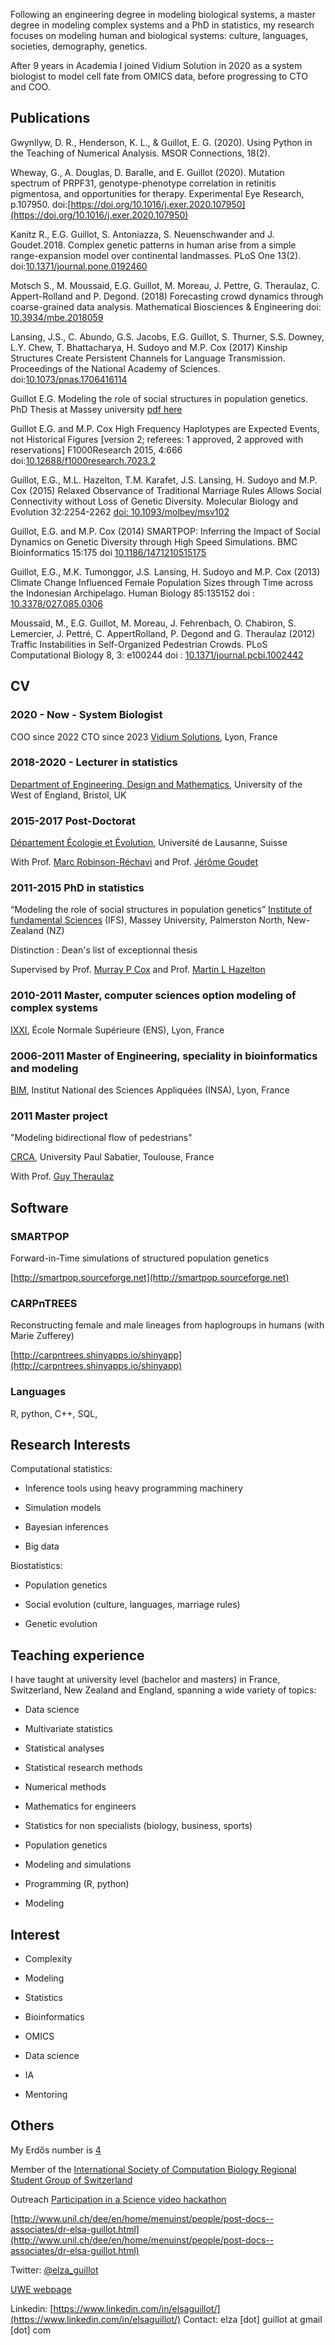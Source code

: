 Following an engineering degree in modeling biological systems, a master degree in modeling complex systems and a PhD in statistics, my research focuses on modeling human and biological systems: culture, languages, societies, demography, genetics.


After 9 years in Academia I joined Vidium Solution in 2020 as a system biologist to model cell fate from OMICS data, before progressing to CTO and COO. 


## Publications

Gwynllyw, D. R., Henderson, K. L., & Guillot, E. G. (2020). Using Python in the Teaching of Numerical Analysis. MSOR Connections, 18(2).

Wheway, G., A. Douglas, D. Baralle, and E. Guillot (2020). Mutation spectrum of PRPF31, genotype-phenotype correlation in retinitis pigmentosa, and opportunities for therapy. Experimental Eye Research, p.107950. doi:[https://doi.org/10.1016/j.exer.2020.107950](https://doi.org/10.1016/j.exer.2020.107950)


Kanitz R., E.G. Guillot, S. Antoniazza, S. Neuenschwander and J. Goudet.2018. Complex genetic patterns in human arise from a simple range-expansion model over continental landmasses. PLoS One 13(2). doi:[10.1371/journal.pone.0192460](http://dx.doi.org/10.1371/journal.pone.0192460)


Motsch S., M. Moussaid, E.G. Guillot, M. Moreau, J. Pettre, G. Theraulaz, C. Appert-Rolland and P. Degond. (2018) Forecasting crowd dynamics through coarse-grained data analysis. Mathematical Biosciences & Engineering doi:[ 10.3934/mbe.2018059](http://dx.doi.org/10.3934/mbe.2018059)

Lansing, J.S., C. Abundo, G.S. Jacobs, E.G. Guillot, S. Thurner, S.S. Downey, L.Y. Chew, T. Bhattacharya, H. Sudoyo and M.P. Cox (2017) Kinship Structures Create Persistent Channels for Language Transmission. Proceedings of the National Academy of Sciences. doi:[10.1073/pnas.1706416114](http://dx.doi.org/10.1073/pnas.1706416114)

Guillot E.G. Modeling the role of social structures in population genetics. PhD Thesis at Massey university [pdf here](http://mro.massey.ac.nz/bitstream/handle/10179/6951/02_whole.pdf?sequence=2&isAllowed=y)

Guillot E.G. and M.P. Cox High Frequency Haplotypes are Expected Events, not Historical Figures  [version 2; referees: 1 approved, 2 approved with reservations] F1000Research 2015, 4:666 doi:[10.12688/f1000research.7023.2](http://dx.doi.org/10.12688/f1000research.7023.2)

Guillot, E.G., M.L. Hazelton, T.M. Karafet, J.S. Lansing, H. Sudoyo and M.P. Cox (2015) Relaxed Observance of Traditional Marriage Rules Allows Social Connectivity without Loss of Genetic Diversity. Molecular Biology and Evolution 32:2254-2262 [doi: 10.1093/molbev/msv102](http://dx.doi.org/10.1093/molbev/msv102)

Guillot, E.G. and M.P. Cox (2014) SMARTPOP: Inferring the Impact of Social Dynamics on Genetic Diversity through High Speed Simulations. BMC Bioinformatics 15:175 doi [10.1186/1471210515175](http://dx.doi.org/10.1186/1471210515175)

Guillot, E.G., M.K. Tumonggor, J.S. Lansing, H. Sudoyo and M.P. Cox (2013) Climate Change Influenced Female Population Sizes through Time across the Indonesian Archipelago. Human Biology 85:135152 doi :[ 10.3378/027.085.0306](http://dx.doi.org/10.3378/027.085.0306)

Moussaïd, M., E.G. Guillot, M. Moreau, J. Fehrenbach, O. Chabiron, S. Lemercier, J. Pettré, C. AppertRolland, P. Degond and G. Theraulaz (2012) Traffic Instabilities in Self-Organized Pedestrian Crowds. PLoS Computational Biology 8, 3: e100244 doi : [10.1371/journal.pcbi.1002442](http://dx.doi.org/10.1371/journal.pcbi.1002442)

## CV


### 2020 - Now - System Biologist

COO since 2022
CTO since 2023
[Vidium Solutions](https://vidium-solutions.com/), Lyon, France

### 2018-2020 - Lecturer in statistics

[Department of Engineering, Design and Mathematics](http://www1.uwe.ac.uk/et/edm), University of the West of England, Bristol, UK

### 2015-2017 Post-Doctorat 

[Département Écologie et Évolution](https://www.unil.ch/dee/home.html), Université de Lausanne, Suisse

With Prof. [Marc Robinson-Réchavi](http://www.unil.ch/dee/home/menuinst/people/group-leaders/prof-marc-robinson-rechavi.html) and Prof. [Jérôme Goudet](http://www.unil.ch/dee/home/menuinst/people/group-leaders/prof-jerome-goudet.html)

### 2011-2015 PhD in statistics 
“Modeling the role of social structures in population genetics”
[Institute of fundamental Sciences](http://ifs.massey.ac.nz/) (IFS), Massey University, Palmerston North, New-Zealand (NZ)

Distinction : Dean's list of exceptionnal thesis

Supervised by Prof. [Murray P Cox](http://massey.genomicus.com/) and Prof. [Martin L Hazelton](http://www.massey.ac.nz/~mhazelto/)

### 2010-2011 Master, computer sciences option modeling of complex systems

[IXXI](http://www.ens-lyon.fr/MasterSDM/en/master-2/m2-complex-systems), École Normale Supérieure (ENS), Lyon, France

### 2006-2011 Master of Engineering, speciality in bioinformatics and modeling

[BIM](http://bim.insa-lyon.fr/en), Institut National des Sciences Appliquées (INSA), Lyon, France

### 2011 Master project
"Modeling bidirectional flow of pedestrians"

[CRCA](http://cognition.ups-tlse.fr/?lang=en), University Paul Sabatier, Toulouse, France

With Prof. [Guy Theraulaz](http://cognition.ups-tlse.fr/spip.php?article182&lang=fr)


## Software

### SMARTPOP 

Forward-in-Time simulations of structured population genetics

[http://smartpop.sourceforge.net](http://smartpop.sourceforge.net)

### CARPnTREES 

Reconstructing female and male lineages from haplogroups in humans (with Marie Zufferey)

[http://carpntrees.shinyapps.io/shinyapp](http://carpntrees.shinyapps.io/shinyapp)

### Languages

R, python, C++, SQL, 

## Research Interests

Computational statistics:

* Inference tools using heavy programming machinery

* Simulation models

* Bayesian inferences

* Big data

Biostatistics:

* Population genetics

* Social evolution (culture, languages, marriage rules)

* Genetic evolution

## Teaching experience 

I have taught at university level (bachelor and masters) in France, Switzerland, New Zealand and England, spanning a wide variety of topics:

* Data science

* Multivariate statistics

* Statistical analyses

* Statistical research methods

* Numerical methods

* Mathematics for engineers

* Statistics for non specialists (biology, business, sports)

* Population genetics

* Modeling and simulations

* Programming (R, python)

* Modeling

## Interest

* Complexity

* Modeling

* Statistics

* Bioinformatics

* OMICS

* Data science

* IA

* Mentoring

## Others

My Erdős number is [4](https://en.wikipedia.org/wiki/Erd%C5%91s_number)

Member of the [International Society of Computation Biology Regional Student Group of Switzerland](https://iscbrsgswitzerland.wordpress.com)


Outreach
[Participation in a Science video hackathon](https://www.youtube.com/watch?v=MUUYp-k8R6Y)
 
[http://www.unil.ch/dee/en/home/menuinst/people/post-docs--associates/dr-elsa-guillot.html](http://www.unil.ch/dee/en/home/menuinst/people/post-docs--associates/dr-elsa-guillot.html)

Twitter: [@elza_guillot](https://twitter.com/elza_guillot)

[UWE webpage](https://people.uwe.ac.uk/Pages/person.aspx?accountname=campus%5Ceg-guillot)

Linkedin: [https://www.linkedin.com/in/elsaguillot/](https://www.linkedin.com/in/elsaguillot/)
Contact: elza [dot] guillot at gmail [dot] com

